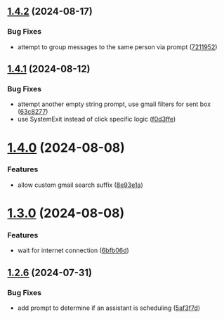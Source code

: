 ## [1.4.2](https://github.com/iloveitaly/gmail-digest/compare/v1.4.1...v1.4.2) (2024-08-17)


### Bug Fixes

* attempt to group messages to the same person via prompt ([7211952](https://github.com/iloveitaly/gmail-digest/commit/7211952d1d41a9481e71064bab49d0c68141c885))



## [1.4.1](https://github.com/iloveitaly/gmail-digest/compare/v1.4.0...v1.4.1) (2024-08-12)


### Bug Fixes

* attempt another empty string prompt, use gmail filters for sent box ([63c8277](https://github.com/iloveitaly/gmail-digest/commit/63c827724c05f8e311edfa9fe53816e87bdd1909))
* use SystemExit instead of click specific logic ([f0d3ffe](https://github.com/iloveitaly/gmail-digest/commit/f0d3ffe5e5f02b7c0ef45f18e9992dc345cedd5f))



# [1.4.0](https://github.com/iloveitaly/gmail-digest/compare/v1.3.0...v1.4.0) (2024-08-08)


### Features

* allow custom gmail search suffix ([8e93e1a](https://github.com/iloveitaly/gmail-digest/commit/8e93e1a7c9d629f4f972201923749d197eaffd07))



# [1.3.0](https://github.com/iloveitaly/gmail-digest/compare/v1.2.6...v1.3.0) (2024-08-08)


### Features

* wait for internet connection ([6bfb06d](https://github.com/iloveitaly/gmail-digest/commit/6bfb06d66692aec23f598197f32e7ede039f6ecd))



## [1.2.6](https://github.com/iloveitaly/gmail-digest/compare/v1.2.5...v1.2.6) (2024-07-31)


### Bug Fixes

* add prompt to determine if an assistant is scheduling ([5af3f7d](https://github.com/iloveitaly/gmail-digest/commit/5af3f7d0af34d8b08707fe0490c792e7fe52cd5a))



